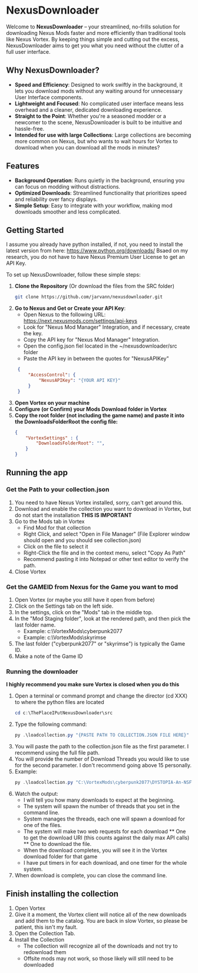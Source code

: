 # NexusDownloader

Welcome to **NexusDownloader** – your streamlined, no-frills solution for downloading Nexus Mods faster and more efficiently than traditional tools like Nexus Vortex. By keeping things simple and cutting out the excess, NexusDownloader aims to get you what you need without the clutter of a full user interface.

## Why NexusDownloader?

- **Speed and Efficiency**: Designed to work swiftly in the background, it lets you download mods without any waiting around for unnecessary User Interface components.
- **Lightweight and Focused**: No complicated user interface means less overhead and a cleaner, dedicated downloading experience.
- **Straight to the Point**: Whether you're a seasoned modder or a newcomer to the scene, NexusDownloader is built to be intuitive and hassle-free.
- **Intended for use with large Collections**: Large collections are becoming more common on Nexus, but who wants to wait hours for Vortex to download when you can download all the mods in minutes?

## Features

- **Background Operation**: Runs quietly in the background, ensuring you can focus on modding without distractions.
- **Optimized Downloads**: Streamlined functionality that prioritizes speed and reliability over fancy displays.
- **Simple Setup**: Easy to integrate with your workflow, making mod downloads smoother and less complicated.

## Getting Started
I assume you already have python installed, if not, you need to install the latest version from here: https://www.python.org/downloads/
Bsaed on my research, you do not have to have Nexus Premium User License to get an API Key.

To set up NexusDownloader, follow these simple steps:

1. **Clone the Repository** (Or download the files from the SRC folder)  
   ```bash
   git clone https://github.com/jarvann/nexusdownloader.git


2. **Go to Nexus and Get or Create your API Key**:
   * Open Nexus to the following URL: https://next.nexusmods.com/settings/api-keys
   * Look for "Nexus Mod Manager" Integration, and if necessary, create the key.
   * Copy the API key for "Nexus Mod Manager" Integration.
   * Open the config.json fiel located in the ~/nexusdownloader/src folder
   * Paste the API key in between the quotes for "NexusAPIKey"
   ```json
    {
        "AccessControl": {
            "NexusAPIKey": "{YOUR API KEY}"
        }
    }
3. **Open Vortex on your machine**
4. **Configure (or Confirm) your Mods Download folder in Vortex**
5. **Copy the root folder (not including the game name) and paste it into the DownloadsFolderRoot the config file:**
    ```json
    {
        "VortexSettings" : {
            "DownloadsFolderRoot": "",
        }
    }

## Running the app

### Get the Path to your collection.json
1. You need to have Nexus Vortex installed, sorry, can't get around this.
2. Download and enable the collection you want to download in Vortex, but do not start the installation **THIS IS IMPORTANT**
3. Go to the Mods tab in Vortex
   * Find Mod for that collection
   * Right Click, and select "Open in File Manager" (File Explorer window should open and you should see collection.json)
   * Click on the file to select it
   * Right-Click the file and in the context menu, select "Copy As Path"
   * Recommend pasting it into Notepad or other text editor to verify the path.
4. Close Vortex

### Get the GAMEID from Nexus for the Game you want to mod
1. Open Vortex (or maybe you still have it open from before)
2. Click on the Settings tab on the left side.
3. In the settings, click on the "Mods" tab in the middle top.
4. In the "Mod Staging folder", look at the rendered path, and then pick the last folder name. 
   * Example: c:\VortexMods\cyberpunk2077
   * Example: c:\VortexMods\skyrimse
5. The last folder ("cyberpunk2077" or "skyrimse") is typically the Game ID. 
6. Make a note of the Game ID

### Running the downloader
**I highly recommend you make sure Vortex is closed when you do this**
1. Open a terminal or command prompt and change the director (cd XXX) to where the python files are located
   ```powershell
   cd c:\ThePlaceIPutNexusDownloader\src
2. Type the following command:
   ```powershell
   py .\loadcollection.py "{PASTE PATH TO COLLECTION.JSON FILE HERE}"  [NumberOfThreads]
3. You will paste the path to the collection.json file as the first parameter. I recommend using the full file path.
4. You will provide the number of Download Threads you would like to use for the second parameter. I don't recommend going above 15 personally.
5. Example:
   ```powershell
   py .\loadcollection.py "C:\VortexMods\cyberpunk2077\DYSTOPIA-An-NSFW-AIO-pack-by-dae-492875-7-1749633328\collection.json"  10

6. Watch the output:
   * I will tell you how many downloads to expect at the beginning.
   * The system will spawn the number of threads that you set in the command line.
   * System manages the threads, each one will spawn a download for one of the files.
   * The system will make two web requests for each download
     ** One to get the download URI (this counts against the daily max API calls)
     ** One to download the file.
   * When the download completes, you will see it in the Vortex download folder for that game
   * I have put timers in for each download, and one timer for the whole system.
7. When download is complete, you can close the command line.

## Finish installing the collection
1. Open Vortex
2. Give it a moment, the Vortex client will notice all of the new downloads and add them to the catalog. You are back in slow Vortex, so please be patient, this isn't my fault.
3. Open the Collection Tab.
4. Install the Collection
   * The collection will recognize all of the downloads and not try to redownload them
   * Offsite mods may not work, so those likely will still need to be downloaded
